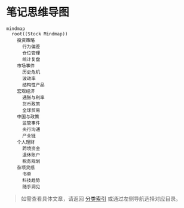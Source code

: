 # 笔记思维导图

```mermaid
mindmap
  root((Stock Mindmap))
    投资策略
      行为偏差
      仓位管理
      统计复盘
    市场事件
      历史危机
      波动率
      结构性产品
    宏观经济
      通胀与利率
      货币政策
      全球贸易
    中国与政策
      监管事件
      央行沟通
      产业链
    个人理财
      跨境资金
      退休账户
      税务规划
    杂项灵感
      书单
      科技趋势
      随手洞见
```

> 如需查看具体文章，请返回 [分类索引](index.md) 或通过左侧导航选择对应目录。
